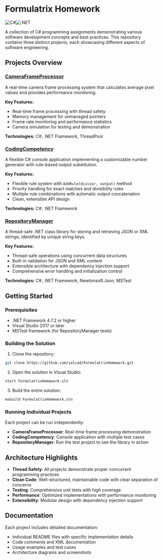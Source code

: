         
# Formulatrix Homework

![C#](https://img.shields.io/badge/c%23-%23239120.svg?logo=c-sharp&logoColor=white&style=for-the-badge)![.NET](https://img.shields.io/badge/.NET-5C2D91?logo=.net&logoColor=white&style=for-the-badge)

A collection of C# programming assignments demonstrating various software development concepts and best practices. This repository contains three distinct projects, each showcasing different aspects of software engineering.

## Projects Overview

### [CameraFrameProcessor](https://github.com/salcad/FormulatrixHomework/tree/main/CameraFrameProcessor) 

A real-time camera frame processing system that calculates average pixel values and provides performance monitoring.

**Key Features:**
- Real-time frame processing with thread safety
- Memory management for unmanaged pointers
- Frame rate monitoring and performance statistics
- Camera simulation for testing and demonstration

**Technologies:** C#, .NET Framework, ThreadPool

### [CodingCompetency](https://github.com/salcad/FormulatrixHomework/tree/main/CodingCompetency) 

A flexible C# console application implementing a customizable number generator with rule-based output substitution.

**Key Features:**
- Flexible rule system with `AddRule(divisor, output)` method
- Priority handling for exact matches and divisibility rules
- Multiple rule combinations with automatic output concatenation
- Clean, extensible API design

**Technologies:** C#, .NET Framework

### [RepositoryManager](https://github.com/salcad/FormulatrixHomework/tree/main/RepositoryManager) 

A thread-safe .NET class library for storing and retrieving JSON or XML strings, identified by unique string keys.

**Key Features:**
- Thread-safe operations using concurrent data structures
- Built-in validation for JSON and XML content
- Extensible architecture with dependency injection support
- Comprehensive error handling and initialization control

**Technologies:** C#, .NET Framework, Newtonsoft.Json, MSTest

## Getting Started

### Prerequisites
- .NET Framework 4.7.2 or higher
- Visual Studio 2017 or later
- MSTest framework (for RepositoryManager tests)

### Building the Solution

1. Clone the repository:
```bash
git clone https://github.com/salcad/FormulatrixHomework.git
```

2. Open the solution in Visual Studio:
```bash
start FormulatrixHomework.sln
```

3. Build the entire solution:
```bash
msbuild FormulatrixHomework.sln
```

### Running Individual Projects

Each project can be run independently:

- **CameraFrameProcessor**: Real-time frame processing demonstration
- **CodingCompetency**: Console application with multiple test cases
- **RepositoryManager**: Run the test project to see the library in action

## Architecture Highlights

- **Thread Safety**: All projects demonstrate proper concurrent programming practices
- **Clean Code**: Well-structured, maintainable code with clear separation of concerns
- **Testing**: Comprehensive unit tests with high coverage
- **Performance**: Optimized implementations with performance monitoring
- **Extensibility**: Modular design with dependency injection support

## Documentation

Each project includes detailed documentation:
- Individual README files with specific implementation details
- Code comments and XML documentation
- Usage examples and test cases
- Architecture diagrams and screenshots